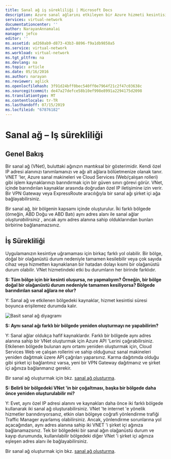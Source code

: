 ```yaml
---
title: Sanal ağ iş sürekliliği | Microsoft Docs
description: Azure sanal ağlarını etkileyen bir Azure hizmeti kesintisi durumunda ne yapılacağını öğrenin.
services: virtual-network
documentationcenter: ''
author: NarayanAnnamalai
manager: jefco
editor: ''
ms.assetid: ad260ab9-d873-43b3-8896-f9a1db9858a5
ms.service: virtual-network
ms.workload: virtual-network
ms.tgt_pltfrm: na
ms.devlang: na
ms.topic: article
ms.date: 05/16/2016
ms.author: narayan
ms.reviewer: aglick
ms.openlocfilehash: 3f91d24bff0bec540ff0e7964f21c2f47c03638c
ms.sourcegitcommit: de47a27defce58b10ef998e8991a2294175d2098
ms.translationtype: MT
ms.contentlocale: tr-TR
ms.lasthandoff: 07/15/2019
ms.locfileid: "67876182"
---
```

# <a name="virtual-network--business-continuity"></a>Sanal ağ – Iş sürekliliği

## <a name="overview"></a>Genel Bakış
Bir sanal ağ (VNet), buluttaki ağınızın mantıksal bir gösterimidir. Kendi özel IP adresi alanınızı tanımlamanızı ve ağı alt ağlara bölüetmenize olanak tanır. VNET 'ler, Azure sanal makineleri ve Cloud Services (Web/çalışan rolleri) gibi işlem kaynaklarınızı barındırmak için bir güven sınırı görevi görür. VNet, içinde barındırılan kaynaklar arasında doğrudan özel IP iletişimine izin verir. Bir VPN Gateway veya ExpressRoute aracılığıyla bir sanal ağı şirket içi ağa bağlayabilirsiniz.

Bir sanal ağ, bir bölgenin kapsamı içinde oluşturulur. İki farklı bölgede (örneğin, ABD Doğu ve ABD Batı) aynı adres alanı ile sanal ağlar *oluşturabilirsiniz* , ancak aynı adres alanına sahip olduklarından bunları birbirine bağlanamazsınız. 

## <a name="business-continuity"></a>İş Sürekliliği

Uygulamanızın kesintiye uğramaması için birkaç farklı yol olabilir. Bir bölge, doğal bir olağanüstü durum nedeniyle tamamen kesilebilir veya çok sayıda cihaz veya hizmetten kaynaklanan bir hatadan dolayı kısmi bir olağanüstü durum olabilir. VNet hizmetindeki etki bu durumların her birinde farklıdır.

**S: Tüm bölge için bir kesinti oluşursa, ne yapmalıyım? Örneğin, bir bölge doğal bir olağanüstü durum nedeniyle tamamen kesiliyorsa? Bölgede barındırılan sanal ağlara ne olur?**

Y: Sanal ağ ve etkilenen bölgedeki kaynaklar, hizmet kesintisi süresi boyunca erişilemez durumda kalır.

![Basit sanal ağ diyagramı](./media/virtual-network-disaster-recovery-guidance/vnet.png)

**S: Aynı sanal ağı farklı bir bölgede yeniden oluşturmayı ne yapabilirim?**

Y: Sanal ağlar oldukça hafif kaynaklardır. Farklı bir bölgede aynı adres alanına sahip bir VNet oluşturmak için Azure API 'Lerini çağırabilirsiniz. Etkilenen bölgede bulunan aynı ortamı yeniden oluşturmak için, Cloud Services Web ve çalışan rollerini ve sahip olduğunuz sanal makineleri yeniden dağıtmak üzere API çağrıları yaparsınız. Karma dağıtımda olduğu gibi şirket içi bağlantınız varsa, yeni bir VPN Gateway dağıtmanız ve şirket içi ağınıza bağlanmanız gerekir.

Bir sanal ağ oluşturmak için bkz. [sanal ağ oluşturma](manage-virtual-network.md#create-a-virtual-network).

**S: Belirli bir bölgedeki VNet 'in bir çoğaltması, başka bir bölgede daha önce yeniden oluşturulabilir mi?**

Y: Evet, aynı özel IP adresi alanını ve kaynakları daha önce iki farklı bölgede kullanarak iki sanal ağ oluşturabilirsiniz. VNet 'te internet 'e yönelik hizmetler barındırıyorsanız, etkin olan bölgeye coğrafi yönlendirme trafiği Traffic Manager ayarlamış olabilirsiniz. Ancak, yönlendirme sorunlarına yol açacağından, aynı adres alanına sahip iki VNET 'i şirket içi ağınıza bağlanamazsınız. Tek bir bölgedeki bir sanal ağın olağanüstü durum ve kayıp durumunda, kullanılabilir bölgedeki diğer VNet 'i şirket içi ağınıza eşleşen adres alanı ile bağlayabilirsiniz.

Bir sanal ağ oluşturmak için bkz. [sanal ağ oluşturma](manage-virtual-network.md#create-a-virtual-network).

